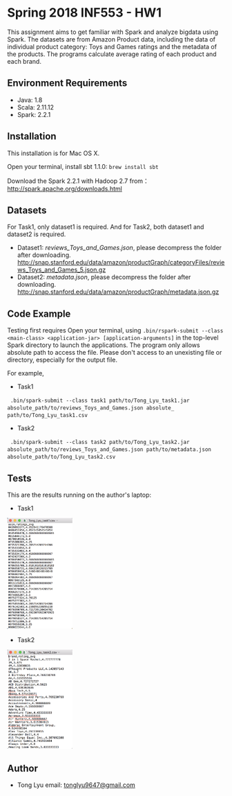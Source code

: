 # Spring 2018 INF553 - HW1
This assignment aims to get familiar with Spark and analyze bigdata using Spark. The datasets are from Amazon Product data, including the data of individual product category: Toys and Games ratings and the metadata of the products. The programs calculate average rating of each product and each brand.

## Environment Requirements
* Java: 1.8
* Scala: 2.11.12
* Spark: 2.2.1 

## Installation
This installation is for Mac OS X.

Open your terminal, install sbt 1.1.0:
  `brew install sbt`
  
Download the Spark 2.2.1 with Hadoop 2.7 from： http://spark.apache.org/downloads.html
  
## Datasets
For Task1, only dataset1 is required. And for Task2, both dataset1 and dataset2 is required.
* Dataset1:  _reviews_Toys_and_Games.json_, please decompress the folder after downloading.
http://snap.stanford.edu/data/amazon/productGraph/categoryFiles/reviews_Toys_and_Games_5.json.gz
* Dataset2: _metadata.json_, please decompress the folder after downloading.
http://snap.stanford.edu/data/amazon/productGraph/metadata.json.gz

## Code Example
Testing first requires Open your terminal, using `.bin/rspark-submit --class <main-class> <application-jar> [application-arguments]` in the top-level Spark directory to launch the applications. The program only allows absolute path to access the file. Please don't access to an unexisting file or directory, especially for the output file.

For example,

* Task1
  
 ` .bin/spark-submit --class task1 path/to/Tong_Lyu_task1.jar absolute_path/to/reviews_Toys_and_Games.json absolute_ path/to/Tong_Lyu_task1.csv`
* Task2 

 ` .bin/spark-submit --class task2 path/to/Tong_Lyu_task2.jar absolute_path/to/reviews_Toys_and_Games.json path/to/metadata.json absolute_path/to/Tong_Lyu_task2.csv`

## Tests
This are the results running on the author's laptop:
* Task1

<img src = "https://github.com/tonglyu/INF553/blob/master/task1.png" height="30%" width=30%>

* Task2

<img src = "https://github.com/tonglyu/INF553/blob/master/task2.png" height=30% width=30%>

## Author
* Tong Lyu
email: tonglyu9647@gmail.com
